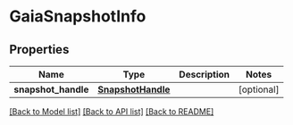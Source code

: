 # GaiaSnapshotInfo


## Properties
Name | Type | Description | Notes
------------ | ------------- | ------------- | -------------
**snapshot_handle** | [**SnapshotHandle**](SnapshotHandle.md) |  | [optional] 

[[Back to Model list]](../README.md#documentation-for-models) [[Back to API list]](../README.md#documentation-for-api-endpoints) [[Back to README]](../README.md)


